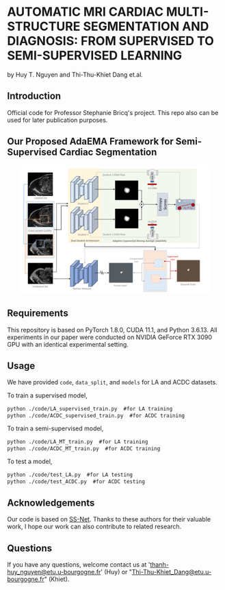 
# AUTOMATIC MRI CARDIAC MULTI-STRUCTURE SEGMENTATION AND DIAGNOSIS: FROM SUPERVISED TO SEMI-SUPERVISED LEARNING
by Huy T. Nguyen and Thi-Thu-Khiet Dang et.al.
## Introduction
Official code for Professor Stephanie Bricq's project. This repo also can be used for later publication purposes.

## Our Proposed AdaEMA Framework for Semi-Supervised Cardiac Segmentation

<center><img src='framework_figure.png' width=90%/></center>

## Requirements
This repository is based on PyTorch 1.8.0, CUDA 11.1, and Python 3.6.13. All experiments in our paper were conducted on NVIDIA GeForce RTX 3090 GPU with an identical experimental setting.
## Usage
We have provided `code`, `data_split`, and `models` for LA and ACDC datasets.

To train a supervised model,
```
python ./code/LA_supervised_train.py  #for LA training
python ./code/ACDC_supervised_train.py  #for ACDC training
```
To train a semi-supervised model,
```
python ./code/LA_MT_train.py  #for LA training
python ./code/ACDC_MT_train.py  #for ACDC training
``` 

To test a model,
```
python ./code/test_LA.py  #for LA testing
python ./code/test_ACDC.py  #for ACDC testing
```

## Acknowledgements
Our code is based on [SS-Net](https://github.com/ycwu1997/SS-Net). Thanks to these authors for their valuable work, I hope our work can also contribute to related research.

## Questions
If you have any questions, welcome contact us at 'thanh-huy_nguyen@etu.u-bourgogne.fr' (Huy) or "Thi-Thu-Khiet_Dang@etu.u-bourgogne.fr" (Khiet).



